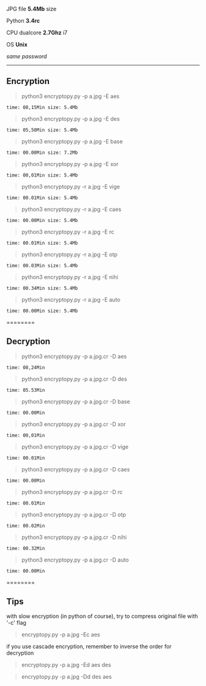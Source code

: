 JPG file **5.4Mb** size

Python **3.4rc**

CPU dualcore **2.7Ghz** i7

OS **Unix**

_same password_

***

## Encryption

> python3 encryptopy.py -p a.jpg -E aes

``time: 08,15Min
size: 5.4Mb``

> python3 encryptopy.py -p a.jpg -E des

``time: 05,50Min
size: 5.4Mb``

> python3 encryptopy.py -p a.jpg -E base

``time: 00.00Min
size: 7.2Mb``

> python3 encryptopy.py -p a.jpg -E xor

``time: 00,01Min
size: 5.4Mb``

> python3 encryptopy.py -r a.jpg -E vige

``time: 00.01Min
size: 5.4Mb``

> python3 encryptopy.py -r a.jpg -E caes

``time: 00.00Min
size: 5.4Mb``

> python3 encryptopy.py -r a.jpg -E rc

``time: 00.01Min
size: 5.4Mb``

> python3 encryptopy.py -r a.jpg -E otp

``time: 00.03Min
size: 5.4Mb``

> python3 encryptopy.py -r a.jpg -E nihi

``time: 00.34Min
size: 5.4Mb``

> python3 encryptopy.py -r a.jpg -E auto

``time: 00.00Min
size: 5.4Mb``

========

## Decryption

> python3 encryptopy.py -p a.jpg.cr -D aes

``time: 08,24Min
``

> python3 encryptopy.py -p a.jpg.cr -D des

``time: 05.53Min
``

> python3 encryptopy.py -p a.jpg.cr -D base

``time: 00.00Min
``

> python3 encryptopy.py -p a.jpg.cr -D xor

``time: 00,01Min
``

> python3 encryptopy.py -p a.jpg.cr -D vige

``time: 00.01Min
``

> python3 encryptopy.py -p a.jpg.cr -D caes

``time: 00.00Min
``

> python3 encryptopy.py -p a.jpg.cr -D rc

``time: 00.01Min
``

> python3 encryptopy.py -p a.jpg.cr -D otp

``time: 00.02Min
``

> python3 encryptopy.py -p a.jpg.cr -D nihi

``time: 00.32Min
``

> python3 encryptopy.py -p a.jpg.cr -D auto

``time: 00.00Min
``

========

## Tips

with slow encryption (in python of course), try to compress original file with '-c' flag

> encryptopy.py -p a.jpg -Ec aes

if you use cascade encryption, remember to inverse the order for decryption

> encryptopy.py -p a.jpg -Ed aes des

> encryptopy.py -p a.jpg -Dd des aes
